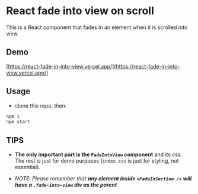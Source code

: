 # React fade into view on scroll

This is a React component that fades in an element when it is scrolled into view.

## Demo

[https://react-fade-in-into-view.vercel.app/](https://react-fade-in-into-view.vercel.app/)

## Usage

- clone this repo, then:

```bash
npm i
npm start
```

## TIPS

- **The only important part is the `FadeIntoView` component** and its css. The rest is just for demo purposes (`index.css` is just for styling, not essential).

- _NOTE: Please remember that **any element inside `<FadeInSection />` will have a `.fade-into-view` div as the parent**_
